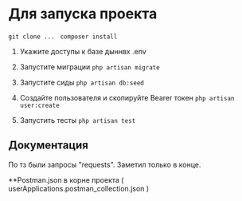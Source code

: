 # Для запуска проекта
``` git clone ...  ```
``` composer install  ```

1. Укажите доступы к базе дыннвх .env

2. Запустите миграции
``` php artisan migrate ```

3. Запустите сиды
``` php artisan db:seed ```

4. Cоздайте пользователя и скопируйте Bearer токен 
``` php artisan user:create ```

5. Запустить тесты
``` php artisan test ```

## Документация
По тз были запросы "requests". Заметил только в конце.

**Postman.json в корне проекта ( userApplications.postman_collection.json )
